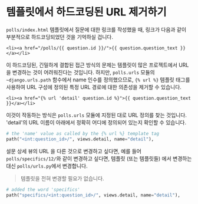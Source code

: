 # 템플릿에서 하드코딩된 URL 제거하기

`polls/index.html` 템플릿에서 질문에 대한 링크를 작성했을 때, 링크가 다음과 같이 부분적으로 하드코딩되었던 것을 기억하실 겁니다.

```html+django
<li><a href="/polls/{{ question.id }}/">{{ question.question_text }}</a></li>
```

이 하드코딩된, 긴밀하게 결합된 접근 방식의 문제는 템플릿이 많은 프로젝트에서 URL 을 변경하는 것이 어려워진다는 것입니다. 하지만, `polls.urls` 모듈의 `~django.urls.path` 함수에서 name 인수를 정의했으므로, `{% url %}` 템플릿 태그를 사용하여 URL 구성에 정의된 특정 URL 경로에 대한 의존성을 제거할 수 있습니다.

```html+django
<li><a href="{% url 'detail' question.id %}">{{ question.question_text }}</a></li>
```

이것이 작동하는 방식은 `polls.urls` 모듈에 지정된 대로 URL 정의를 찾는 것입니다. 'detail'의 URL 이름이 아래에서 정확히 어디에 정의되어 있는지 확인할 수 있습니다.

```python
# the 'name' value as called by the {% url %} template tag
path("<int:question_id>/", views.detail, name="detail"),
```

설문 상세 뷰의 URL 을 다른 것으로 변경하고 싶다면, 예를 들어 `polls/specifics/12/`와 같이 변경하고 싶다면, 템플릿 (또는 템플릿들) 에서 변경하는 대신 `polls/urls.py`에서 변경합니다.

> 템플릿을 전혀 변경할 필요가 없습니다.

```python
# added the word 'specifics'
path("specifics/<int:question_id>/", views.detail, name="detail"),
```
